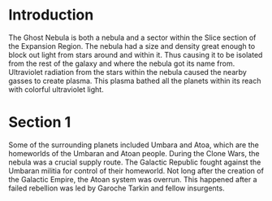 # Introduction

The Ghost Nebula is both a nebula and a sector within the Slice section of the Expansion Region.
The nebula had a size and density great enough to block out light from stars around and within it.
Thus causing it to be isolated from the rest of the galaxy and where the nebula got its name from.
Ultraviolet radiation from the stars within the nebula caused the nearby gasses to create plasma.
This plasma bathed all the planets within its reach with colorful ultraviolet light.

# Section 1

Some of the surrounding planets included Umbara and Atoa, which are the homeworlds of the Umbaran and Atoan people.
During the Clone Wars, the nebula was a crucial supply route.
The Galactic Republic fought against the Umbaran militia for control of their homeworld.
Not long after the creation of the Galactic Empire, the Atoan system was overrun.
This happened after a failed rebellion was led by Garoche Tarkin and fellow insurgents.
